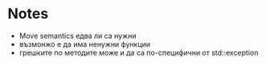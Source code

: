 # Notes

- Move semantics едва ли са нужни
- възмонжо е да има ненужни функции
- грешките по методите може и да са по-специфични от std::exception